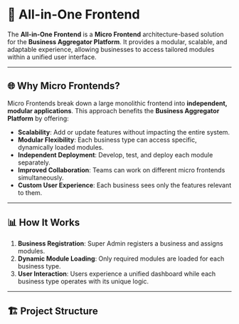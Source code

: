 # 🧩 All-in-One Frontend

The **All-in-One Frontend** is a **Micro Frontend** architecture-based solution for the **Business Aggregator Platform**. It provides a modular, scalable, and adaptable experience, allowing businesses to access tailored modules within a unified user interface.

---

## 🌐 Why Micro Frontends?

Micro Frontends break down a large monolithic frontend into **independent, modular applications**. This approach benefits the **Business Aggregator Platform** by offering:

- **Scalability**: Add or update features without impacting the entire system.
- **Modular Flexibility**: Each business type can access specific, dynamically loaded modules.
- **Independent Deployment**: Develop, test, and deploy each module separately.
- **Improved Collaboration**: Teams can work on different micro frontends simultaneously.
- **Custom User Experience**: Each business sees only the features relevant to them.

---

## 📊 How It Works

1. **Business Registration**: Super Admin registers a business and assigns modules.
2. **Dynamic Module Loading**: Only required modules are loaded for each business type.
3. **User Interaction**: Users experience a unified dashboard while each business type operates with its unique logic.

---

## 🏗️ Project Structure

